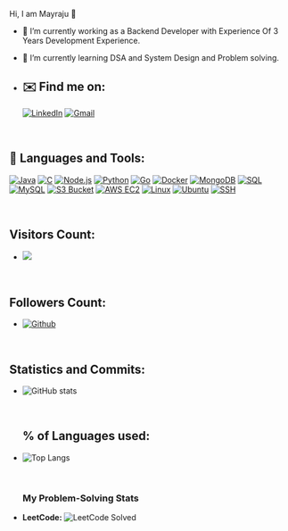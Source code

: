  Hi, I am Mayraju 👋


- 🔭 I’m currently working as a Backend Developer with Experience Of 3 Years Development Experience.
- 🌱 I’m currently learning DSA and System Design and Problem solving.

- ## ✉️ Find me on:

  [![LinkedIn](https://img.shields.io/badge/LinkedIn-white?style=flat&logo=linkedin&logoColor=black)](https://www.linkedin.com/in/mayraju-p-09aa50109/)
[![Gmail](https://img.shields.io/badge/Gmail-white?style=flat&logo=gmail&logoColor=black)](mailto:mayraju777@gmail.com)


<br />

## 🧰 Languages and Tools:

[![Java](https://img.shields.io/badge/Java-white?style=flat&logo=java&logoColor=007396)](https://www.java.com/)
[![C](https://img.shields.io/badge/C-white?style=flat&logo=c&logoColor=A8B9CC)](https://en.wikipedia.org/wiki/C_(programming_language))
[![Node.js](https://img.shields.io/badge/Node.js-white?style=flat&logo=node.js&logoColor=339933)](https://nodejs.org/)
[![Python](https://img.shields.io/badge/Python-white?style=flat&logo=python&logoColor=3776AB)](https://www.python.org/)
[![Go](https://img.shields.io/badge/Go-white?style=flat&logo=go&logoColor=00ADD8)](https://golang.org/)
[![Docker](https://img.shields.io/badge/Docker-white?style=flat&logo=docker&logoColor=2496ED)](https://www.docker.com/)
[![MongoDB](https://img.shields.io/badge/MongoDB-white?style=flat&logo=mongodb&logoColor=47A248)](https://www.mongodb.com/)
[![SQL](https://img.shields.io/badge/SQL-white?style=flat&logo=postgresql&logoColor=336791)](https://en.wikipedia.org/wiki/SQL)
[![MySQL](https://img.shields.io/badge/MySQL-white?style=flat&logo=mysql&logoColor=4479A1)](https://www.mysql.com/)
[![S3 Bucket](https://img.shields.io/badge/S3-white?style=flat&logo=amazons3&logoColor=569A31)](https://aws.amazon.com/s3/)
[![AWS EC2](https://img.shields.io/badge/AWS_EC2-white?style=flat&logo=amazonec2&logoColor=FF9900)](https://aws.amazon.com/ec2/)
[![Linux](https://img.shields.io/badge/Linux-white?style=flat&logo=linux&logoColor=FCC624)](https://www.kernel.org/)
[![Ubuntu](https://img.shields.io/badge/Ubuntu-white?style=flat&logo=ubuntu&logoColor=E95420)](https://ubuntu.com/)
[![SSH](https://img.shields.io/badge/SSH-white?style=flat&logo=gnubash&logoColor=4EAA25)](https://www.openssh.com/)


<br/>

##  Visitors Count:

- ![](https://visitor-badge.laobi.icu/badge?page_id=Mayraju)

 <br />

 ##  Followers Count:

- [![Github](https://img.shields.io/github/followers/Mayraju?label=Follow&style=social)](https://github.com/Mayraju)

<br/>

 ## Statistics  and Commits:
- ![GitHub stats](https://github-readme-stats.vercel.app/api?username=Mayraju&show_icons=true&theme=tokyonight)

  <br/>

  ## % of Languages used:

- ![Top Langs](https://github-readme-stats.vercel.app/api/top-langs/?username=Mayraju&theme=tokyonight)

  <br/>

  ### My Problem-Solving Stats

- **LeetCode:** ![LeetCode Solved](https://img.shields.io/badge/dynamic/json?color=green&label=solved&query=totalSolved&url=https%3A%2F%2Fleetcode-stats-api.herokuapp.com%2F<mayraju>)






